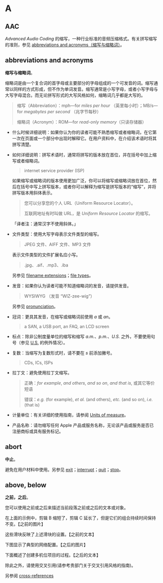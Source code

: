 # A

## AAC

_Advanced Audio Coding_ 的缩写，一种行业标准的音频压缩格式。有关拼写缩写的准则，参见 [abbreviations and acronyms（缩写与缩略词）](#abbreviations-and-acronyms)。

## abbreviations and acronyms

**缩写与缩略词**。

缩略词是由一个复合词的首字母或主要部分的字母组成的一个可发音的词。缩写通常以同样的方式形成，但不作为单词发音。缩写通常是小写字母，或者小写字母与大写字母混合。而无论拼写形式的大写风格如何，缩略词几乎都是大写的。

> 缩写（Abbreviation）：mph—for *miles per hour* （英里每小时）；MB/s—for *megabytes per second* （兆字节每秒）
>
> 缩略词（Acronym）：ROM—for *read-only memory*（只读存储器）

* 什么时候详细说明：如果你认为你的读者可能不熟悉缩写或者缩略词，在它第一次在页面或一个部分中出现时解释它。在用户资料中，在介绍该术语时将其拼写清楚。
* 如何详细说明：拼写术语时，通常将拼写的版本放在首位，并在括号中加上缩写或者缩略词。

  > internet service provider \(ISP\)

  如果缩写或缩略词的版本使用更加广泛，你可以将缩写或缩略词放在首位，然后在括号中写上拼写版本，或者你可以解释为缩写是拼写版本的“缩写”，并将拼写版本用斜体表示。

  > 您可以分享您的个人 URL（Uniform Resource Locator）。
  >
  > 互联网地址有时叫做 URL，是 _Uniform Resource Locator_ 的缩写。

  「译者注：通常汉字不使用斜体。」

* 文件类型：使用大写字母表示文件类型的缩写。

  > JPEG 文件、AIFF 文件、MP3 文件

  表示文件类型的文件扩展名应小写。

  > .jpg、.aif、.mp3、.iba

  另参见 [filename extensions](https://help.apple.com/applestyleguide/#/apsg1d47a4df?sub=apd72b81dda6)；[file types](https://help.apple.com/applestyleguide/#/apsg1d47a4df?sub=apda21bcd9c8eb64)。

* 发音：如果你认为读者可能不知道缩略词的发音，请提供发音。

  > WYSIWYG （发音 “WIZ-zee-wig”）

  另参见 [pronunciation](https://help.apple.com/applestyleguide/#/apsg4473eab0?sub=apd62d574a741894)。

* 冠词：更具其发音，在缩写或缩略词前使用 _a_ 或 _an_。

  > a SAN, a USB port, an FAQ, an LCD screen

* 标点：除非公制度量单位的缩写和缩写 _a.m._、_p.m._、_U.S._ 之外，不要使用句号（参见 [U.S.](https://help.apple.com/applestyleguide/#/apsg45c3b57e?sub=apd04272d359ae64) 的例外情况）。
* 复数：当缩写为复数形式时，请不要在 _s_ 前添加撇号。

  > CDs, ICs, ISPs

* 拉丁文：避免使用拉丁文缩写。

  > 正确：_for example_, _and others_, _and so on_, _and that is_, 或其它等价短语
  >
  > 错误：_e.g._ \(for example\), _et al._ \(and others\), _etc._ \(and so on\), _i.e._ \(that is\)

* 计量单位：有关详细的使用指南，请参阅 [Units of measure](https://help.apple.com/applestyleguide/#/apsg6ae856d6)。
* 产品名称：请勿缩写任何 Apple 产品或服务名称，无论该产品或服务是否已注册商标或具有服务标记。

## abort

**中止**。

避免在用户材料中使用。另参见 [exit](https://help.apple.com/applestyleguide/#/apsg076a7313?sub=apda938253106134)；[interrupt](https://help.apple.com/applestyleguide/#/apsg346ef241?sub=apd2175bc2ed8fa4)；[quit](https://help.apple.com/applestyleguide/#/apsg38496e66?sub=apd82adbb46586d4)；[stop](https://help.apple.com/applestyleguide/#/apsge70df12b?sub=apdca9bcb3915724)。

## above, below

**之前，之后**。

您可以使用之前或之后来描述当前段落之前或之后的文本或对象。

在上面的示例中，剪辑 B 缩短了，剪辑 C 延长了，但是它们的组合持续时间保持不变。【之前的图片】

这些滑块反映了上述滑块的设置。【之前的文本】

下图显示了典型的网络配置。【之后的图片】

下面概述了创建多机位项目的过程。【之后的文本】

除此之外，请使用交叉引用(请参考贵部门关于交叉引用风格的指南)。

另参阅 [cross-references](https://help.apple.com/applestyleguide/#/apsgb744e4a3?sub=apd670eaf8ca4734)
